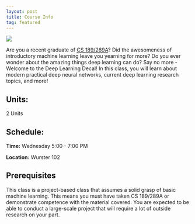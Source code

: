 ```yaml
---
layout: post
title: Course Info
tag: featured
---
```

<img src="{{ site.baseurl }}/images/fulls/03.jpg" class="fit image"> 

Are you a recent graduate of [CS 189/289A](https://people.eecs.berkeley.edu/~jrs/189/)? Did the awesomeness of introductory machine learning leave you yearning for more? Do you ever wonder about the amazing things deep learning can do? Say no more - Welcome to the Deep Learning Decal! In this class, you will learn about modern practical deep neural networks, current deep learning research topics, and more! 

## Units: 
2 Units

## Schedule:

**Time:** Wednesday 5:00 - 7:00 PM

**Location:** Wurster 102

## Prerequisites

This class is a project-based class that assumes a solid grasp of basic machine learning. This means you must have taken CS 189/289A or demonstrate competence with the material covered. You are expected to be able to conduct a large-scale project that will require a lot of outside research on your part. 
